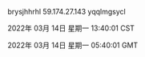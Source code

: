brysjhhrhl 59.174.27.143 yqqlmgsycl

2022年 03月 14日 星期一 13:40:01 CST

2022年 03月 14日 星期一 05:40:01 GMT
